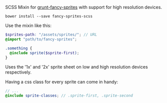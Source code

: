SCSS Mixin for [grunt-fancy-sprites](https://github.com/MajorBreakfast/grunt-fancy-sprites) with support for high resolution devices.

`bower install --save fancy-sprites-scss`

Use the mixin like this:
``` SCSS
$sprites-path: "/assets/sprites/"; // URL
@import "path/to/fancy-sprites";

.something {
  @include sprite($sprite-first);
}
```
Uses the '1x' and '2x' sprite sheet on low and high resolution devices respectively.

Having a css class for every sprite can come in handy:
``` SCSS
// ...
@include sprite-classes; // .sprite-first, .sprite-second
```
